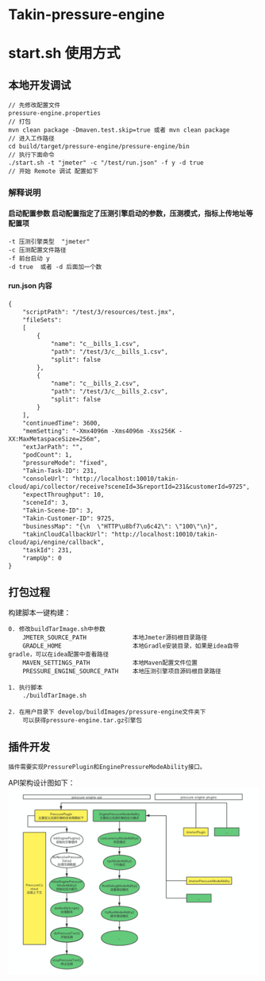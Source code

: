 # Takin-pressure-engine

# start.sh 使用方式

## 本地开发调试
```
// 先修改配置文件
pressure-engine.properties
// 打包
mvn clean package -Dmaven.test.skip=true 或者 mvn clean package
// 进入工作路径
cd build/target/pressure-engine/pressure-engine/bin
// 执行下面命令
./start.sh -t "jmeter" -c "/test/run.json" -f y -d true
// 开始 Remote 调试 配置如下
```
### 解释说明

#### 启动配置参数 启动配置指定了压测引擎启动的参数，压测模式，指标上传地址等配置项

```
-t 压测引擎类型  "jmeter"
-c 压测配置文件路径  
-f 前台启动 y
-d true  或者 -d 后面加一个数
```
#### run.json 内容
```
{
    "scriptPath": "/test/3/resources/test.jmx",
    "fileSets":
    [
        {
            "name": "c__bills_1.csv",
            "path": "/test/3/c__bills_1.csv",
            "split": false
        },
        {
            "name": "c__bills_2.csv",
            "path": "/test/3/c__bills_2.csv",
            "split": false
        }
    ],
    "continuedTime": 3600,
    "memSetting": "-Xmx4096m -Xms4096m -Xss256K -XX:MaxMetaspaceSize=256m",
    "extJarPath": "",
    "podCount": 1,
    "pressureMode": "fixed",
    "Takin-Task-ID": 231,
    "consoleUrl": "http://localhost:10010/takin-cloud/api/collector/receive?sceneId=3&reportId=231&customerId=9725",
    "expectThroughput": 10,
    "sceneId": 3,
    "Takin-Scene-ID": 3,
    "Takin-Customer-ID": 9725,
    "businessMap": "{\n  \"HTTP\u8bf7\u6c42\": \"100\"\n}",
    "takinCloudCallbackUrl": "http://localhost:10010/takin-cloud/api/engine/callback",
    "taskId": 231,
    "rampUp": 0
}
```
## 打包过程

  构建脚本一键构建：
  
    0. 修改buildTarImage.sh中参数
        JMETER_SOURCE_PATH             本地Jmeter源码根目录路径
        GRADLE_HOME                    本地Gradle安装目录，如果是idea自带gradle，可以在idea配置中查看路径
        MAVEN_SETTINGS_PATH            本地Maven配置文件位置
        PRESSURE_ENGINE_SOURCE_PATH    本地压测引擎项目源码根目录路径

    1. 执行脚本
        ./buildTarImage.sh

    2. 在用户目录下 develop/buildImages/pressure-engine文件夹下
        可以获得pressure-engine.tar.gz引擎包

## 插件开发
```
插件需要实现PressurePlugin和EnginePressureModeAbility接口。
```
API架构设计图如下：
<img src="https://raw.githubusercontent.com/shulieTech/Images/main/pressure_engine_api_struct.png" />
